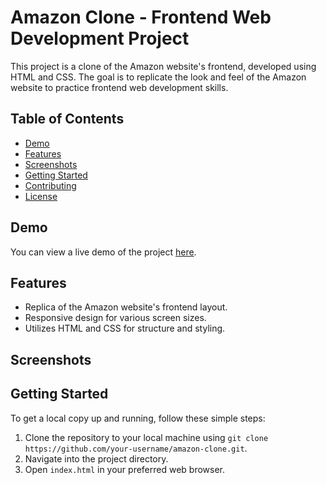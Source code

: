 # Amazon Clone - Frontend Web Development Project

This project is a clone of the Amazon website's frontend, developed using HTML and CSS. The goal is to replicate the look and feel of the Amazon website to practice frontend web development skills.

## Table of Contents
- [Demo](#demo)
- [Features](#features)
- [Screenshots](#screenshots)
- [Getting Started](#getting-started)
- [Contributing](#contributing)
- [License](#license)

## Demo

You can view a live demo of the project [here](demo-link).

## Features

- Replica of the Amazon website's frontend layout.
- Responsive design for various screen sizes.
- Utilizes HTML and CSS for structure and styling.

## Screenshots

## Getting Started

To get a local copy up and running, follow these simple steps:

1. Clone the repository to your local machine using `git clone https://github.com/your-username/amazon-clone.git`.
2. Navigate into the project directory.
3. Open `index.html` in your preferred web browser.
